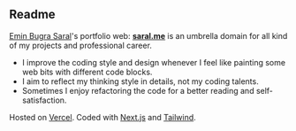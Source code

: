 ## Readme

[Emin Bugra Saral](https://www.github.com/ebsaral)'s portfolio web: **[saral.me](https://saral.me)** is an umbrella domain for all kind of my projects and professional career.

- I improve the coding style and design whenever I feel like painting some web bits with different code blocks.
- I aim to reflect my thinking style in details, not my coding talents.
- Sometimes I enjoy refactoring the code for a better reading and self-satisfaction.
 
Hosted on [Vercel](https://vercel.com/). Coded with [Next.js](https://nextjs.org/) and [Tailwind](https://tailwindcss.com/).